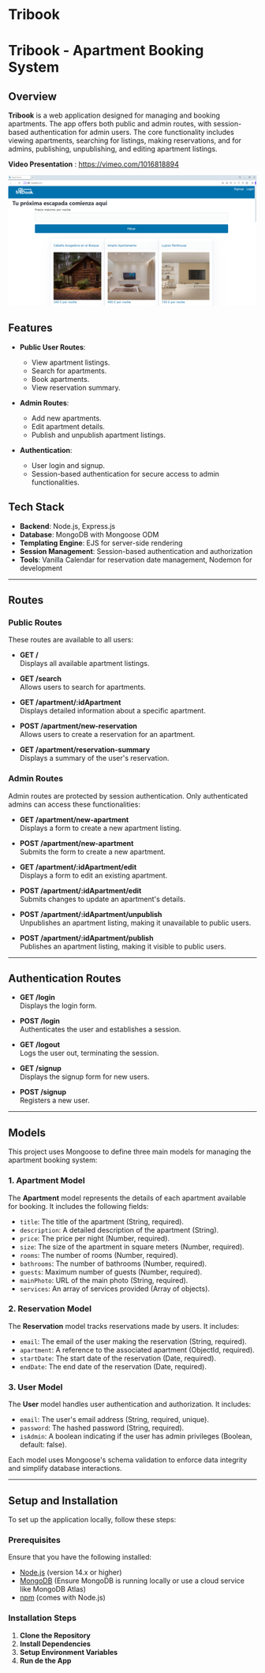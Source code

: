 # Tribook
# Tribook - Apartment Booking System

## Overview

**Tribook** is a web application designed for managing and booking apartments. The app offers both public and admin routes, with session-based authentication for admin users. The core functionality includes viewing apartments, searching for listings, making reservations, and for admins, publishing, unpublishing, and editing apartment listings.

**Video Presentation** : https://vimeo.com/1016818894

![App screenshot](./public/Tribook-screenshot.png)

## Features

- **Public User Routes**:
  - View apartment listings.
  - Search for apartments.
  - Book apartments.
  - View reservation summary.
  
- **Admin Routes**:
  - Add new apartments.
  - Edit apartment details.
  - Publish and unpublish apartment listings.

- **Authentication**:
  - User login and signup.
  - Session-based authentication for secure access to admin functionalities.

## Tech Stack

- **Backend**: Node.js, Express.js
- **Database**: MongoDB with Mongoose ODM
- **Templating Engine**: EJS for server-side rendering
- **Session Management**: Session-based authentication and authorization
- **Tools**: Vanilla Calendar for reservation date management, Nodemon for development

---

## Routes

### Public Routes

These routes are available to all users:

- **GET /**  
  Displays all available apartment listings.

- **GET /search**  
  Allows users to search for apartments.

- **GET /apartment/:idApartment**  
  Displays detailed information about a specific apartment.

- **POST /apartment/new-reservation**  
  Allows users to create a reservation for an apartment.

- **GET /apartment/reservation-summary**  
  Displays a summary of the user's reservation.

### Admin Routes

Admin routes are protected by session authentication. Only authenticated admins can access these functionalities:

- **GET /apartment/new-apartment**  
  Displays a form to create a new apartment listing.

- **POST /apartment/new-apartment**  
  Submits the form to create a new apartment.

- **GET /apartment/:idApartment/edit**  
  Displays a form to edit an existing apartment.

- **POST /apartment/:idApartment/edit**  
  Submits changes to update an apartment's details.

- **POST /apartment/:idApartment/unpublish**  
  Unpublishes an apartment listing, making it unavailable to public users.

- **POST /apartment/:idApartment/publish**  
  Publishes an apartment listing, making it visible to public users.

---

## Authentication Routes

- **GET /login**  
  Displays the login form.

- **POST /login**  
  Authenticates the user and establishes a session.

- **GET /logout**  
  Logs the user out, terminating the session.

- **GET /signup**  
  Displays the signup form for new users.

- **POST /signup**  
  Registers a new user.

---
## Models

This project uses Mongoose to define three main models for managing the apartment booking system:

### 1. Apartment Model

The **Apartment** model represents the details of each apartment available for booking. It includes the following fields:

- `title`: The title of the apartment (String, required).
- `description`: A detailed description of the apartment (String).
- `price`: The price per night (Number, required).
- `size`: The size of the apartment in square meters (Number, required).
- `rooms`: The number of rooms (Number, required).
- `bathrooms`: The number of bathrooms (Number, required).
- `guests`: Maximum number of guests (Number, required).
- `mainPhoto`: URL of the main photo (String, required).
- `services`: An array of services provided (Array of objects).

### 2. Reservation Model

The **Reservation** model tracks reservations made by users. It includes:

- `email`: The email of the user making the reservation (String, required).
- `apartment`: A reference to the associated apartment (ObjectId, required).
- `startDate`: The start date of the reservation (Date, required).
- `endDate`: The end date of the reservation (Date, required).

### 3. User Model

The **User** model handles user authentication and authorization. It includes:

- `email`: The user's email address (String, required, unique).
- `password`: The hashed password (String, required).
- `isAdmin`: A boolean indicating if the user has admin privileges (Boolean, default: false).

Each model uses Mongoose's schema validation to enforce data integrity and simplify database interactions.

---

## Setup and Installation

To set up the application locally, follow these steps:

### Prerequisites

Ensure that you have the following installed:

- [Node.js](https://nodejs.org/) (version 14.x or higher)
- [MongoDB](https://www.mongodb.com/try/download/community) (Ensure MongoDB is running locally or use a cloud service like MongoDB Atlas)
- [npm](https://www.npmjs.com/) (comes with Node.js)

### Installation Steps

1. **Clone the Repository**
2. **Install Dependencies**
3. **Setup Environment Variables**
4. **Run de the App**
